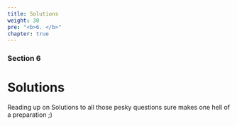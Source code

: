```yaml
---
title: Solutions
weight: 30
pre: "<b>6. </b>"
chapter: true
---
```


### Section 6

# Solutions

Reading up on Solutions to all those pesky questions sure makes one hell of a preparation ;)
